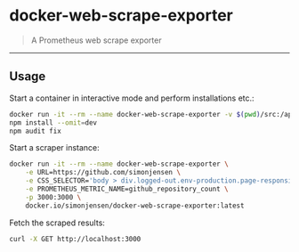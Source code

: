 # docker-web-scrape-exporter

> A Prometheus web scrape exporter

---

## Usage

Start a container in interactive mode and perform installations etc.:

```sh
docker run -it --rm --name docker-web-scrape-exporter -v $(pwd)/src:/app -w /app -p 3000:3000 -u $(id -u ${USER}):$(id -g ${USER}) node:23-alpine sh
npm install --omit=dev
npm audit fix
```


Start a scraper instance:

```sh
docker run -it --rm --name docker-web-scrape-exporter \
    -e URL=https://github.com/simonjensen \
    -e CSS_SELECTOR='body > div.logged-out.env-production.page-responsive.page-profile > div.application-main > main > div.mt-4.position-sticky.top-0.d-none.d-md-block.color-bg-default.width-full.border-bottom.color-border-muted > div > div > div.Layout-main > div > nav > a:nth-child(2) > span' \
    -e PROMETHEUS_METRIC_NAME=github_repository_count \
    -p 3000:3000 \
    docker.io/simonjensen/docker-web-scrape-exporter:latest
```

Fetch the scraped results:

```sh
curl -X GET http://localhost:3000
```
